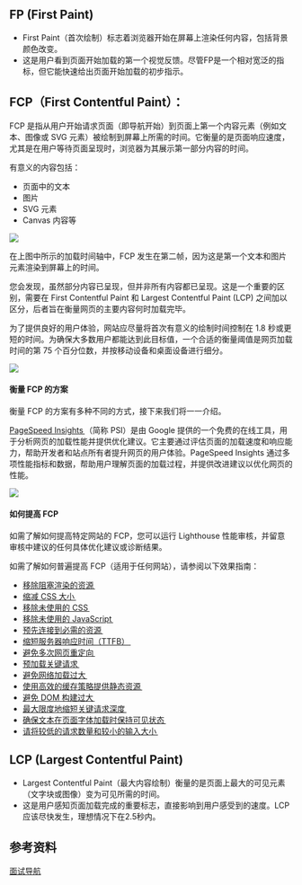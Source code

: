 ## FP (First Paint)

-   First Paint（首次绘制）标志着浏览器开始在屏幕上渲染任何内容，包括背景颜色改变。
-   这是用户看到页面开始加载的第一个视觉反馈。尽管FP是一个相对宽泛的指标，但它能快速给出页面开始加载的初步指示。

  


## FCP（First Contentful Paint）：

FCP 是指从用户开始请求页面（即导航开始）到页面上第一个内容元素（例如文本、图像或 SVG 元素）被绘制到屏幕上所需的时间。它衡量的是页面响应速度，尤其是在用户等待页面呈现时，浏览器为其展示第一部分内容的时间。

有意义的内容包括：

-   页面中的文本
-   图片
-   SVG 元素
-   Canvas 内容等

![](https://p0-xtjj-private.juejin.cn/tos-cn-i-73owjymdk6/7ef9f550a1624422ba0d628471a9476d~tplv-73owjymdk6-jj-mark-v1:0:0:0:0:5o6Y6YeR5oqA5pyv56S-5Yy6IEAgTmkwZHVhbm4=:q75.awebp?policy=eyJ2bSI6MywidWlkIjoiMzYzMTAyMzcwNjg2NTg5MiJ9&rk3s=e9ecf3d6&x-orig-authkey=f32326d3454f2ac7e96d3d06cdbb035152127018&x-orig-expires=1743868724&x-orig-sign=W%2B7Bsdnj3gZ3FqrZy7FdQOGCowE%3D)

在上图中所示的加载时间轴中，FCP 发生在第二帧，因为这是第一个文本和图片元素渲染到屏幕上的时间。

您会发现，虽然部分内容已呈现，但并非所有内容都已呈现。这是一个重要的区别，需要在 First Contentful Paint 和 Largest Contentful Paint (LCP) 之间加以区分，后者旨在衡量网页的主要内容何时加载完毕。

为了提供良好的用户体验，网站应尽量将首次有意义的绘制时间控制在 1.8 秒或更短的时间。为确保大多数用户都能达到此目标值，一个合适的衡量阈值是网页加载时间的第 75 个百分位数，并按移动设备和桌面设备进行细分。

![](https://p0-xtjj-private.juejin.cn/tos-cn-i-73owjymdk6/0e89ea08bd1a466c85de3eb25aa4b1af~tplv-73owjymdk6-jj-mark-v1:0:0:0:0:5o6Y6YeR5oqA5pyv56S-5Yy6IEAgTmkwZHVhbm4=:q75.awebp?policy=eyJ2bSI6MywidWlkIjoiMzYzMTAyMzcwNjg2NTg5MiJ9&rk3s=e9ecf3d6&x-orig-authkey=f32326d3454f2ac7e96d3d06cdbb035152127018&x-orig-expires=1743868724&x-orig-sign=Hq%2F5OzLDmCwKlFF2OM7qR7j9i%2B8%3D)

#### **衡量 FCP 的方案**

衡量 FCP 的方案有多种不同的方式，接下来我们将一一介绍。

  


[PageSpeed Insights ](https://pagespeed.web.dev/?hl=zh-cn)（简称 PSI）是由 Google 提供的一个免费的在线工具，用于分析网页的加载性能并提供优化建议。它主要通过评估页面的加载速度和响应能力，帮助开发者和站点所有者提升网页的用户体验。PageSpeed Insights 通过多项性能指标和数据，帮助用户理解页面的加载过程，并提供改进建议以优化网页的性能。

![](https://p0-xtjj-private.juejin.cn/tos-cn-i-73owjymdk6/c625b89b2eea451fa5c351b8e58c094d~tplv-73owjymdk6-jj-mark-v1:0:0:0:0:5o6Y6YeR5oqA5pyv56S-5Yy6IEAgTmkwZHVhbm4=:q75.awebp?policy=eyJ2bSI6MywidWlkIjoiMzYzMTAyMzcwNjg2NTg5MiJ9&rk3s=e9ecf3d6&x-orig-authkey=f32326d3454f2ac7e96d3d06cdbb035152127018&x-orig-expires=1743868724&x-orig-sign=D0hCvVW5NB3K05d4hjQuZzKQqA4%3D)

  


#### **如何提高 FCP**

如需了解如何提高特定网站的 FCP，您可以运行 Lighthouse 性能审核，并留意审核中建议的任何具体优化建议或诊断结果。

如需了解如何普遍提高 FCP（适用于任何网站），请参阅以下效果指南：

-   [移除阻塞渲染的资源 ](https://developer.chrome.com/docs/lighthouse/performance/render-blocking-resources?hl=zh-cn)
-   [缩减 CSS 大小 ](https://developer.chrome.com/docs/lighthouse/performance/unminified-css?hl=zh-cn)
-   [移除未使用的 CSS ](https://developer.chrome.com/docs/lighthouse/performance/unused-css-rules?hl=zh-cn)
-   [移除未使用的 JavaScript ](https://developer.chrome.com/docs/lighthouse/performance/unused-javascript?hl=zh-cn)
-   [预先连接到必需的资源 ](https://developer.chrome.com/docs/lighthouse/performance/uses-rel-preconnect?hl=zh-cn)
-   [缩短服务器响应时间（TTFB） ](https://developer.chrome.com/docs/lighthouse/performance/server-response-time?hl=zh-cn)
-   [避免多次网页重定向 ](https://developer.chrome.com/docs/lighthouse/performance/redirects?hl=zh-cn)
-   [预加载关键请求 ](https://developer.chrome.com/docs/lighthouse/performance/uses-rel-preload?hl=zh-cn)
-   [避免网络加载过大 ](https://developer.chrome.com/docs/lighthouse/performance/total-byte-weight?hl=zh-cn)
-   [使用高效的缓存策略提供静态资源 ](https://developer.chrome.com/docs/lighthouse/performance/uses-long-cache-ttl?hl=zh-cn)
-   [避免 DOM 构建过大 ](https://developer.chrome.com/docs/lighthouse/performance/dom-size?hl=zh-cn)
-   [最大限度地缩短关键请求深度 ](https://developer.chrome.com/docs/lighthouse/performance/critical-request-chains?hl=zh-cn)
-   [确保文本在页面字体加载时保持可见状态 ](https://developer.chrome.com/docs/lighthouse/performance/font-display?hl=zh-cn)
-   [请将较低的请求数量和较小的输入大小 ](https://developer.chrome.com/docs/lighthouse/performance/resource-summary?hl=zh-cn)

## LCP (Largest Contentful Paint)

-   Largest Contentful Paint（最大内容绘制）衡量的是页面上最大的可见元素（文字块或图像）变为可见所需的时间。
-   这是用户感知页面加载完成的重要标志，直接影响到用户感受到的速度。LCP应该尽快发生，理想情况下在2.5秒内。

  



  


## **参考资料**

[面试导航](https://www.codecrack.cn/zh/performance/FCP)